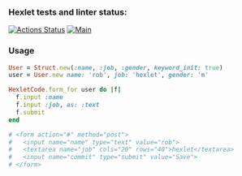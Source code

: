 ### Hexlet tests and linter status:
[![Actions Status](https://github.com/ssssank/rails-project-63/workflows/hexlet-check/badge.svg)](https://github.com/ssssank/rails-project-63/actions)
[![Main](https://github.com/ssssank/rails-project-63/workflows/Ruby/badge.svg)](https://github.com/ssssank/rails-project-63/actions)


### Usage

```ruby
User = Struct.new(:name, :job, :gender, keyword_init: true)
user = User.new name: 'rob', job: 'hexlet', gender: 'm'

HexletCode.form_for user do |f|
  f.input :name
  f.input :job, as: :text
  f.submit
end

# <form action="#" method="post">
#   <input name="name" type="text" value="rob">
#   <textarea name="job" cols="20" rows="40">hexlet</textarea>
#   <input name="commit" type="submit" value="Save">
# </form>
```

